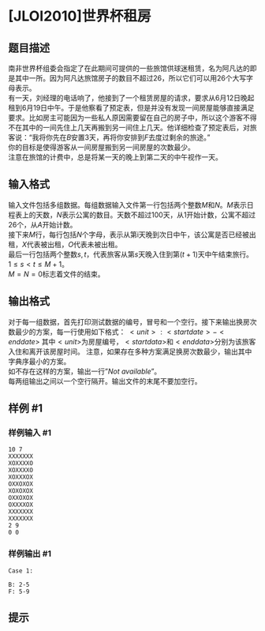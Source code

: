 # [JLOI2010]世界杯租房

## 题目描述

南非世界杯组委会指定了在此期间可提供的一些旅馆供球迷租赁，名为阿凡达的即是其中一所。因为阿凡达旅馆房子的数目不超过$26$，所以它们可以用$26$个大写字母表示。  
有一天，刘经理的电话响了，他接到了一个租赁房屋的请求，要求从$6$月$12$日晚起租到$6$月$19$日中午。于是他察看了预定表，但是并没有发现一间房屋能够直接满足要求。比如房主可能因为一些私人原因需要留在自己的房子中，所以这个游客不得不在其中的一间先住上几天再搬到另一间住上几天。他详细检查了预定表后，对旅客说：“我将你先在$B$安置$3$天，再将你安排到$F$去度过剩余的旅途。”  
你的目标是使得游客从一间房屋搬到另一间房屋的次数最少。  
注意在旅馆的计费中，总是将某一天的晚上到第二天的中午视作一天。  

## 输入格式

输入文件包括多组数据。每组数据输入文件第一行包括两个整数$M$和$N$。$M$表示日程表上的天数，$N$表示公寓的数目。天数不超过$100$天，从1开始计数，公寓不超过$26$个，从$A$开始计数。  
接下来$M$行，每行包括$N$个字母，表示从第i天晚到次日中午，该公寓是否已经被出租，$X$代表被出租，$O$代表未被出租。  
最后一行包括两个整数$s,t$，代表旅客从第$s$天晚入住到第$(t+1)$天中午结束旅行。$1\leq s<t\leq M+1$。  
$M=N=0$标志着文件的结束。  

## 输出格式

对于每一组数据，首先打印测试数据的编号，冒号和一个空行。接下来输出换房次数最少的方案，每一行使用如下格式：
$<unit>: <start date>-<end date>$
其中$<unit>$为房屋编号，$<start data>$和$<end data>$分别为该旅客入住和离开该房屋时间。
注意，如果存在多种方案满足换房次数最少，输出其中字典序最小的方案。  
如不存在这样的方案，输出一行”$Not\ available$”。  
每两组输出之间以一个空行隔开。输出文件的末尾不要加空行。  

## 样例 #1

### 样例输入 #1
```
10 7
XXXXXXX
XOXXXXO
XOXXXXO
XOXXXOX
OXXOXOX
XOXOXOX
OXXOXOX
OXXXXOX
XXXXXXX
XXXXXXX
2 9
0 0
```

### 样例输出 #1

```
Case 1:

B: 2-5
F: 5-9
```

## 提示


